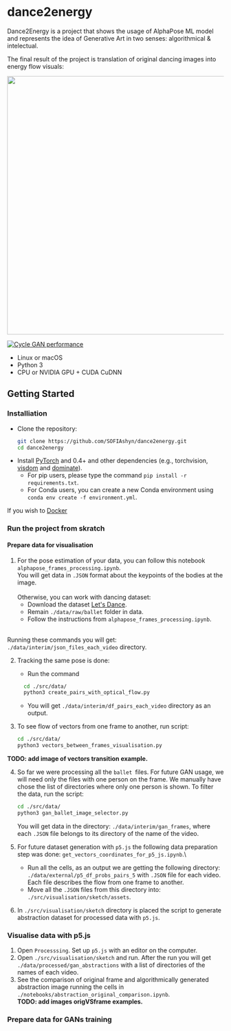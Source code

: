 # dance2energy
Dance2Energy is a project that shows the usage of
AlphaPose ML model and represents the idea of 
Generative Art in two senses: algorithmical & intelectual.

The final result of the project is translation of original dancing images into energy flow visuals:


<img src="='https://SOFIAshyn.github.io/dance2energy/reports/figures/examples_of_pairs.jpeg" width="600"/>

[![Cycle GAN performance](https://img.youtube.com/vi/ZpkNwWG8qWo/0.jpg)](https://www.youtube.com/watch?v=ZpkNwWG8qWo)

- Linux or macOS
- Python 3
- CPU or NVIDIA GPU + CUDA CuDNN

## Getting Started
### Installiation
- Clone the repository:
   ```bash
   git clone https://github.com/SOFIAshyn/dance2energy.git
   cd dance2energy
   ```
- Install [PyTorch](http://pytorch.org) and 0.4+ and other dependencies (e.g., torchvision, [visdom](https://github.com/facebookresearch/visdom) and [dominate](https://github.com/Knio/dominate)).
  - For pip users, please type the command `pip install -r requirements.txt`.
  - For Conda users, you can create a new Conda environment using `conda env create -f environment.yml`.

If you wish to [Docker](docs/docker.md)

### Run the project from skratch
#### Prepare data for visualisation
1. For the pose estimation of your data, you can follow this notebook 
`alphapose_frames_processing.ipynb`.\
You will get data in `.JSON` format about the keypoints of the bodies at the image.\
\
Otherwise, you can work with dancing dataset:
   - Download the dataset [Let's Dance](https://www.cc.gatech.edu/cpl/projects/dance/).
   - Remain `./data/raw/ballet` folder in data. 
   - Follow the instructions from `alphapose_frames_processing.ipynb`.

\
Running these commands you will get: `./data/interim/json_files_each_video` directory.

2. Tracking the same pose is done:
   - Run the command
   ```bash
     cd ./src/data/   
     python3 create_pairs_with_optical_flow.py
   ```
   - You will get `./data/interim/df_pairs_each_video` directory as an output.

3. To see flow of vectors from one frame to another, run script:
   ```bash
   cd ./src/data/
   python3 vectors_between_frames_visualisation.py   
   ```
**TODO: add image of vectors transition example.**

4. So far we were processing all the `ballet `files. For future GAN usage, 
we will need only the files with one person on the frame. We manually have 
chose the list of directories where only one person is shown. To filter the data, run the script:
   ```bash
   cd ./src/data/
   python3 gan_ballet_image_selector.py
   ```
   You will get data in the directory: `./data/interim/gan_frames`, where each `.JSON` 
file belongs to its directory of the name of the video.

5. For future dataset generation with `p5.js` the following data preparation step 
was done: `get_vectors_coordinates_for_p5_js.ipynb`.\
   - Run all the cells, as an output we are getting the following directory: 
`./data/external/p5_df_probs_pairs_5` with `.JSON` file for each video. Each file
describes the flow from one frame to another.
   - Move all the `.JSON` files from this directory into: 
   `./src/visualisation/sketch/assets`.
   
6. In `./src/visualisation/sketch` directory is placed the script to generate 
abstraction dataset for processed data with `p5.js`.

### Visualise data with p5.js
1. Open `Processsing`. Set up `p5.js` with an editor on the computer. 
2. Open `./src/visualisation/sketch` and run.
   After the run you will get `./data/processed/gan_abstractions` with 
a list of directories of the names of each video.
3. See the comparison of original frame and algorithmically generated 
abstraction image running the cells in 
`./notebooks/abstraction_original_comparison.ipynb`.\
**TODO: add images origVSframe examples.**

### Prepare data for GANs training











